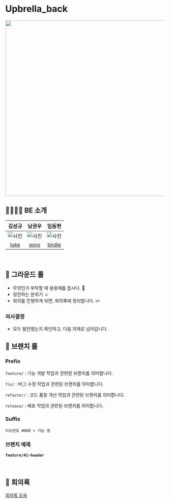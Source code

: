# Upbrella_back

<p align="center"><img src="https://user-images.githubusercontent.com/115435784/252514581-a097e8f7-08a7-42e8-a790-365e428ce382.png" width=550px/>

<br>

## 👨‍👩‍👧‍👧 BE 소개

|                  김성규                   |                   남권우                   |                                            임동현                                            |
|:--------------------------------------:|:---------------------------------------:|:-----------------------------------------------------------------------------------------:|
|                ![사진](https://avatars.githubusercontent.com/u/71162390?v=4)                 |                 ![사진](https://avatars.githubusercontent.com/u/112251635?v=4)                 |               ![사진](https://avatars.githubusercontent.com/u/115435784?v=4)                |
|[luke](https://github.com/acceptor-gyu)  |  [poro](https://github.com/Gwonwoo-Nam)|                          [birdie](https://github.com/birdieHyun)                          |
<br>

## 🤝 그라운드 룰

- 무엇인가 부탁할 때 용용체를 씁시다. 🥳
- 칭찬하는 분위기 ☺️
- 회의를 진행하게 되면, 회의록에 정리합니다. ✏️

### 의사결정

- 모두 발언했는지 확인하고, 다음 의제로 넘어갑니다.

## 📜 브랜치 룰

### Prefix

`feature/` : 기능 개발 작업과 관련된 브랜치를 의미합니다.

`fix/` : 버그 수정 작업과 관련된 브랜치를 의미합니다.

`refactor/` : 코드 품질 개선 작업과 관련된 브랜치를 의미합니다.

`release/` : 배포 작업과 관련된 브랜치를 의미합니다.

### Suffix

`이슈번호 #000 + 기능 명`

### 브랜치 예제

**`feature/#1-header`**

<br>

## 📑 회의록


[회의록 모음](https://heehminh.notion.site/BE-f4a1aeb2c14f4e5f90d9aaed7a054439?pvs=4)